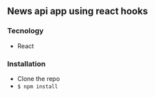 ## News api app using react hooks ##
### Tecnology ###
- React 
### Installation ###
- Clone the repo
- `$ npm install`

